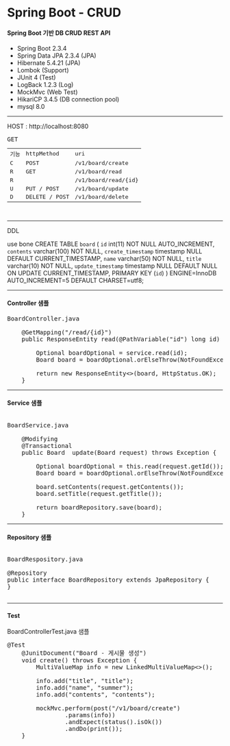 # Spring Boot - CRUD

#### Spring Boot 기반 DB CRUD REST API

- Spring Boot 2.3.4
- Spring Data JPA 2.3.4 (JPA)
- Hibernate 5.4.21 (JPA)
- Lombok (Support)
- JUnit 4 (Test)
- LogBack 1.2.3 (Log)
- MockMvc (Web Test)
- HikariCP 3.4.5 (DB connection pool)
- mysql 8.0

-------
HOST : http://localhost:8080

<pre>
<table>
<tr><td>기능</td><td>httpMethod</td><td>uri</td></tr>
<tr><td>C</td><td>POST</td><td>/v1/board/create</td></tr>
<tr><td>R</td><td>GET</td><td>/v1/board/read</td></tr>
<tr><td>R</td>GET<td></td><td>/v1/board/read/{id}</td></tr>
<tr><td>U</td><td>PUT / POST</td><td>/v1/board/update</td></tr>
<tr><td>D</td><td>DELETE / POST</td><td>/v1/board/delete</td></tr>
</table>
</pre>
 

-------
DDL

use bone
CREATE TABLE `board` (
  `id` int(11) NOT NULL AUTO_INCREMENT,
  `contents` varchar(100) NOT NULL,
  `create_timestamp` timestamp NULL DEFAULT CURRENT_TIMESTAMP,
  `name` varchar(50) NOT NULL,
  `title` varchar(10) NOT NULL,
  `update_timestamp` timestamp NULL DEFAULT NULL ON UPDATE CURRENT_TIMESTAMP,
  PRIMARY KEY (`id`)
) ENGINE=InnoDB AUTO_INCREMENT=5 DEFAULT CHARSET=utf8;


-------

#### Controller 샘플
<pre>
BoardController.java

    @GetMapping("/read/{id}")
    public ResponseEntity<Board> read(@PathVariable("id") long id) throws Exception {

        Optional<Board> boardOptional = service.read(id);
        Board board = boardOptional.orElseThrow(NotFoundException::new);

        return new ResponseEntity<>(board, HttpStatus.OK);
    }
</pre>

-------

#### Service 샘플
<pre>

BoardService.java
    
    @Modifying
    @Transactional
    public Board  update(Board request) throws Exception {

        Optional<Board> boardOptional = this.read(request.getId());
        Board board = boardOptional.orElseThrow(NotFoundException::new);

        board.setContents(request.getContents());
        board.setTitle(request.getTitle());

        return boardRepository.save(board);
    }
</pre>

-------

#### Repository 샘플
<pre>

BoardRespository.java

@Repository
public interface BoardRepository extends JpaRepository<Board, Long> {
}

</pre>

-------

#### Test
BoardControllerTest.java 샘플

<pre>
@Test
    @JunitDocument("Board - 게시물 생성")
    void create() throws Exception {
        MultiValueMap<String, String> info = new LinkedMultiValueMap<>();

        info.add("title", "title");
        info.add("name", "summer");
        info.add("contents", "contents");

        mockMvc.perform(post("/v1/board/create")
                .params(info))
                .andExpect(status().isOk())
                .andDo(print());
    }
</pre>

